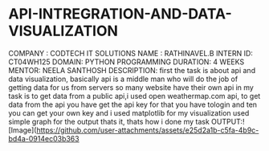 # API-INTREGRATION-AND-DATA-VISUALIZATION
COMPANY : CODTECH IT  SOLUTIONS
NAME    : RATHINAVEL.B
INTERN ID: CT04WH125
DOMAIN: PYTHON PROGRAMMING
DURATION: 4 WEEKS
MENTOR: NEELA SANTHOSH
DESCRIPTION:
       first the task is about api and data visualization, basically api is a middle man who will do the job of getting data for us from servers so many website have their own api in my task is to get data from a public api,i used open weathermap.com api, to get data from the api you have get the api key for that you have tologin and ten you can get your own key and i used matplotlib for my visualization used simple graph for the output thats it, thats how i done my task
OUTPUT:![Image](https://github.com/user-attachments/assets/e25d2a1b-c5fa-4b9c-bd4a-0914ec03b363
